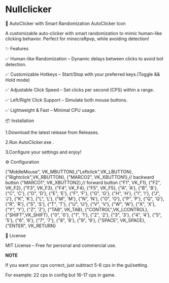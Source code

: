 # Nullclicker
🚀 AutoClicker with Smart Randomization
AutoClicker Icon

A customizable auto-clicker with smart randomization to mimic human-like clicking behavior. Perfect for minecraftpvp, while avoiding detection!

✨ Features

✅ Human-like Randomization – Dynamic delays between clicks to avoid bot detection.

✅ Customizable Hotkeys – Start/Stop with your preferred keys.(Toggle && Hold mode)

✅ Adjustable Click Speed – Set clicks per second (CPS) within a range.

✅ Left/Right Click Support – Simulate both mouse buttons.

✅ Lightweight & Fast – Minimal CPU usage.

📦 Installation

1.Download the latest release from Releases.

2.Run AutoClicker.exe .

3.Configure your settings and enjoy!

⚙️ Configuration

{"MiddleMouse", VK_MBUTTON},{"Leftclick",VK_LBUTTON},{"Rightclick",VK_RBUTTON},
    {"MARCO2", VK_XBUTTON1},// backward button
    {"MARCO1", VK_XBUTTON2},// forward button
    {"F1", VK_F1}, {"F2", VK_F2}, {"F3", VK_F3}, {"F4", VK_F4}, {"F5", VK_F5},
    {"A", 'A'}, {"B", 'B'}, {"C", 'C'}, {"D", 'D'}, {"E", 'E'}, {"F", 'F'},
    {"G", 'G'}, {"H", 'H'}, {"I", 'I'}, {"J", 'J'}, {"K", 'K'}, {"L", 'L'},
    {"M", 'M'}, {"N", 'N'}, {"O", 'O'}, {"P", 'P'}, {"Q", 'Q'}, {"R", 'R'},
    {"S", 'S'}, {"T", 'T'}, {"U", 'U'}, {"V", 'V'}, {"W", 'W'}, {"X", 'X'},
    {"Y", 'Y'}, {"Z", 'Z'},  {"TAB", VK_TAB}, {"CONTROL",VK_LCONTROL},{"SHIFT",VK_SHIFT},
    {"0", '0'}, {"1", '1'}, {"2", '2'}, {"3", '3'}, {"4", '4'}, {"5", '5'},
    {"6", '6'}, {"7", '7'}, {"8", '8'}, {"9", '9'},
    {"SPACE", VK_SPACE}, {"ENTER", VK_RETURN}
    
📜 License

MIT License – Free for personal and commercial use.

**NOTE**

If you want your cps correct, just subtract 5-6 cps in the gui/setting.  

For example: 22 cps in config but 16-17 cps in game.

